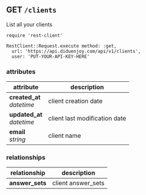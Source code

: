 ## GET `/clients`

List all your clients

```ruby--Rails
require 'rest-client'

RestClient::Request.execute method: :get,
  url: 'https://api.diduenjoy.com/api/v1/clients',
  user: 'PUT-YOUR-API-KEY-HERE'
```

### attributes

attribute          | description
------------- | -------------
__created_at__<br>_datetime_  | client creation date
__updated_at__<br>_datetime_  | client last modification date
__email__<br>_string_ | client name

### relationships

relationship          | description
------------------------------ | -------------
__answer_sets__ | client answer_sets